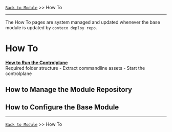 [`Back to Module`](../README.md) >> How To

-----
The How To pages are system managed and updated whenever the base module is updated by `conteco deploy repo`.

# How To

[__How to Run the Controlplane__](./HOW-TO-RUN-THE-CONTROLPLANE.md)  
Required folder structure - Extract commandline assets - Start the controlplane


## How to Manage the Module Repository

## How to Configure the Base Module


-----
[`Back to Module`](../README.md) >> How To
